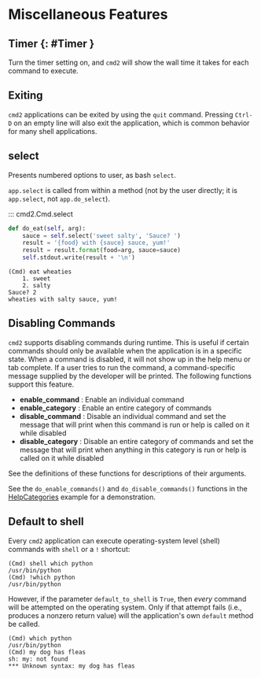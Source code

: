 # Miscellaneous Features

## Timer {: #Timer }

Turn the timer setting on, and `cmd2` will show the wall time it takes for each command to execute.

## Exiting

`cmd2` applications can be exited by using the `quit` command. Pressing `Ctrl-D` on an empty line
will also exit the application, which is common behavior for many shell applications.

## select

Presents numbered options to user, as bash `select`.

`app.select` is called from within a method (not by the user directly; it is `app.select`, not
`app.do_select`).

::: cmd2.Cmd.select

```py
def do_eat(self, arg):
    sauce = self.select('sweet salty', 'Sauce? ')
    result = '{food} with {sauce} sauce, yum!'
    result = result.format(food=arg, sauce=sauce)
    self.stdout.write(result + '\n')
```

```text
(Cmd) eat wheaties
    1. sweet
    2. salty
Sauce? 2
wheaties with salty sauce, yum!
```

## Disabling Commands

`cmd2` supports disabling commands during runtime. This is useful if certain commands should only be
available when the application is in a specific state. When a command is disabled, it will not show
up in the help menu or tab complete. If a user tries to run the command, a command-specific message
supplied by the developer will be printed. The following functions support this feature.

- **enable_command** : Enable an individual command
- **enable_category** : Enable an entire category of commands
- **disable_command** : Disable an individual command and set the message that will print when this
  command is run or help is called on it while disabled
- **disable_category** : Disable an entire category of commands and set the message that will print
  when anything in this category is run or help is called on it while disabled

See the definitions of these functions for descriptions of their arguments.

See the `do_enable_commands()` and `do_disable_commands()` functions in the
[HelpCategories](https://github.com/python-cmd2/cmd2/blob/main/examples/help_categories.py) example
for a demonstration.

## Default to shell

Every `cmd2` application can execute operating-system level (shell) commands with `shell` or a `!`
shortcut:

    (Cmd) shell which python
    /usr/bin/python
    (Cmd) !which python
    /usr/bin/python

However, if the parameter `default_to_shell` is `True`, then _every_ command will be attempted on
the operating system. Only if that attempt fails (i.e., produces a nonzero return value) will the
application's own `default` method be called.

    (Cmd) which python
    /usr/bin/python
    (Cmd) my dog has fleas
    sh: my: not found
    *** Unknown syntax: my dog has fleas
